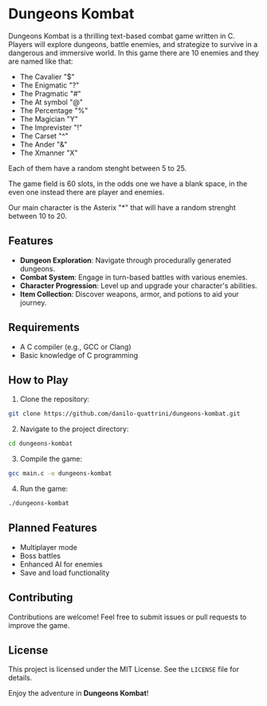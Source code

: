 # Dungeons Kombat

Dungeons Kombat is a thrilling text-based combat game written in C. Players will explore dungeons, battle enemies, and strategize to survive in a dangerous and immersive world.
In this game there are 10 enemies and they are named like that:

- The Cavalier "$"
- The Enigmatic "?"
- The Pragmatic  "#"
- The At symbol "@"
- The Percentage "%"
- The Magician "Y"
- The Imprevister "!"
- The Carset "^"
- The Ander "&"
- The Xmanner "X"

Each of them have a random stenght between 5 to 25.

The game field is 60 slots, in the odds one we have a blank space, in the even one instead there are player and enemies.

Our main character is the Asterix "*" that will have a random strenght between 10 to 20.
## Features
- **Dungeon Exploration**: Navigate through procedurally generated dungeons.
- **Combat System**: Engage in turn-based battles with various enemies.
- **Character Progression**: Level up and upgrade your character's abilities.
- **Item Collection**: Discover weapons, armor, and potions to aid your journey.

## Requirements
- A C compiler (e.g., GCC or Clang)
- Basic knowledge of C programming

## How to Play
1. Clone the repository:
  ```bash
  git clone https://github.com/danilo-quattrini/dungeons-kombat.git
  ```
2. Navigate to the project directory:
  ```bash
  cd dungeons-kombat
  ```
3. Compile the game:
  ```bash
  gcc main.c -o dungeons-kombat
  ```
4. Run the game:
  ```bash
  ./dungeons-kombat
  ```

## Planned Features
- Multiplayer mode
- Boss battles
- Enhanced AI for enemies
- Save and load functionality

## Contributing
Contributions are welcome! Feel free to submit issues or pull requests to improve the game.

## License
This project is licensed under the MIT License. See the `LICENSE` file for details.

Enjoy the adventure in **Dungeons Kombat**!